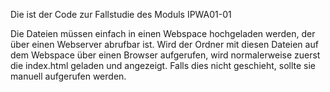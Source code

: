 Die ist der Code zur Fallstudie des Moduls IPWA01-01

Die Dateien müssen einfach in einen Webspace hochgeladen werden, der über einen Webserver abrufbar ist.
Wird der Ordner mit diesen Dateien auf dem Webspace über einen Browser aufgerufen, wird normalerweise zuerst die index.html geladen und angezeigt.
Falls dies nicht geschieht, sollte sie manuell aufgerufen werden.
